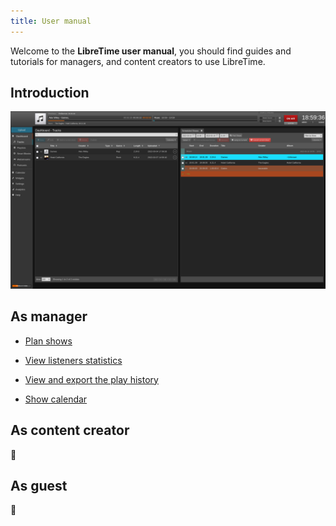 ```yaml
---
title: User manual
---
```


Welcome to the **LibreTime user manual**, you should find guides and tutorials for managers, and content creators to use LibreTime.

## Introduction

![Dashboard](./dashboard.png)

## As manager

- [Plan shows](./manage/schedule.md)
- [View listeners statistics](./manage/listener-stats.md)
- [View and export the play history](./manage/listener-stats.md)

- [Show calendar](./manage/calendar.md)

## As content creator

:construction:

## As guest

:construction:
